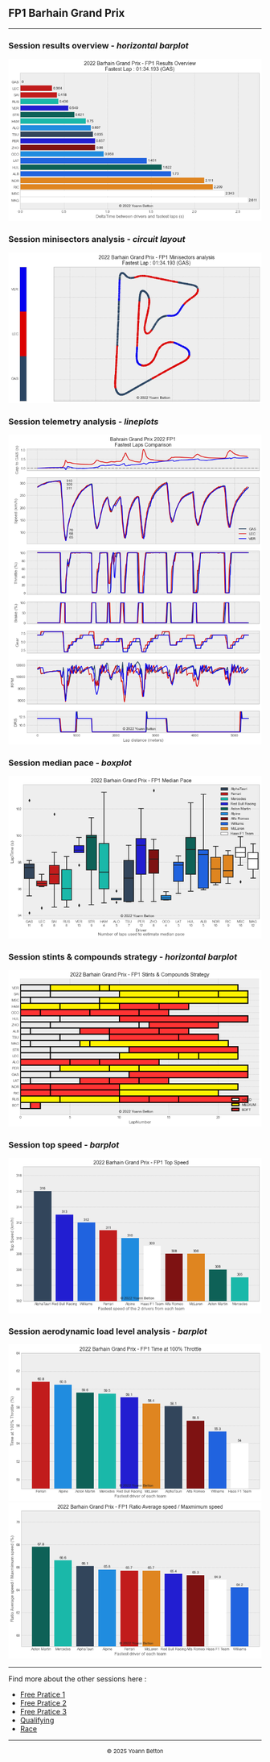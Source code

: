 ## FP1 Barhain Grand Prix

---

### Session results overview - *horizontal barplot*

<img src="/output/2022-03-20_Bahrain_Grand_Prix/fp1_results_overview_white.png?raw=true"/>

### Session minisectors analysis - *circuit layout*

<img src="/output/2022-03-20_Bahrain_Grand_Prix/fp1_minisectors_analysis_white.png?raw=true"/>

### Session telemetry analysis - *lineplots*

<img src="/output/2022-03-20_Bahrain_Grand_Prix/fp1_telemetry_analysis_white.png?raw=true"/>

### Session median pace - *boxplot*

<img src="/output/2022-03-20_Bahrain_Grand_Prix/fp1_median_pace_white.png?raw=true"/>

### Session stints & compounds strategy - *horizontal barplot*

<img src="/output/2022-03-20_Bahrain_Grand_Prix/fp1_stints_compounds_stategy_white.png?raw=true"/>

### Session top speed - *barplot*

<img src="/output/2022-03-20_Bahrain_Grand_Prix/topspeed_fp1_white.png?raw=true"/>

### Session aerodynamic load level analysis - *barplot*

<img src="/output/2022-03-20_Bahrain_Grand_Prix/fp1_maximum_throttle_white.png?raw=true"/>

<img src="/output/2022-03-20_Bahrain_Grand_Prix/fp1_speed_ratio_white.png?raw=true"/>

--- 

Find more about the other sessions here :
  - [Free Pratice 1](/page/FP1/2022-03-20_Bahrain_Grand_Prix)  
  - [Free Pratice 2](/page/FP2/2022-03-20_Bahrain_Grand_Prix) 
  - [Free Pratice 3](/page/FP3/2022-03-20_Bahrain_Grand_Prix)
  - [Qualifying](/page/Qualifying/2022-03-20_Bahrain_Grand_Prix) 
  - [Race](/page/Race/2022-03-20_Bahrain_Grand_Prix)

---

<div style="text-align: center">
  <p style="font-size:11px">&copy; 2025 Yoann Betton</p>
</div>

<!-- ---

<p style="font-size:11px">Page generated from <a href="https://github.com/yoannbtn/yoannbtn.github.io">github.com/yoannbtn</a>.</p> -->